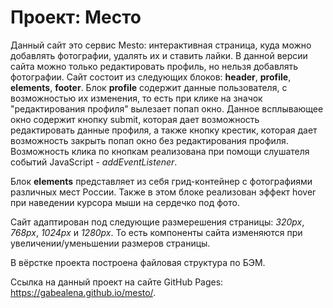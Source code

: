 # Проект: Место

Данный сайт это сервис Mesto: интерактивная страница, куда можно добавлять фотографии, удалять их и ставить лайки. В данной версии сайта можно только редактировать профиль, но нельзя добавлять фотографии. Сайт состоит из следующих блоков: **header**,  **profile**, **elements**, **footer**. 
Блок **profile** содержит данные пользователя, с возможностью их изменения, то есть при клике на значок "редактирования профиля" вылезает попап окно. Данное всплывающее окно содержит кнопку submit, которая дает возможность редактировать данные профиля, а также кнопку крестик, которая дает возможность закрыть попап окно без редактирования профиля. Возможность клика по кнопкам реализована при помощи слушателя событий JavaScript - *addEventListener*. 

Блок **elements** представляет из себя  грид-контейнер с фотографиями различных мест России. Также в этом блоке реализован эффект hover при наведении курсора мыши на сердечко под фото.

Сайт адаптирован под следующие размерешения страницы: *320px*, *768px*, *1024px* и *1280px*. То есть компоненты сайта изменяются при увеличении/уменьшении размеров страницы. 

В вёрстке проекта построена файловая структура по БЭМ.

Ссылка на данный проект на сайте GitHub Pages: https://gabealena.github.io/mesto/.